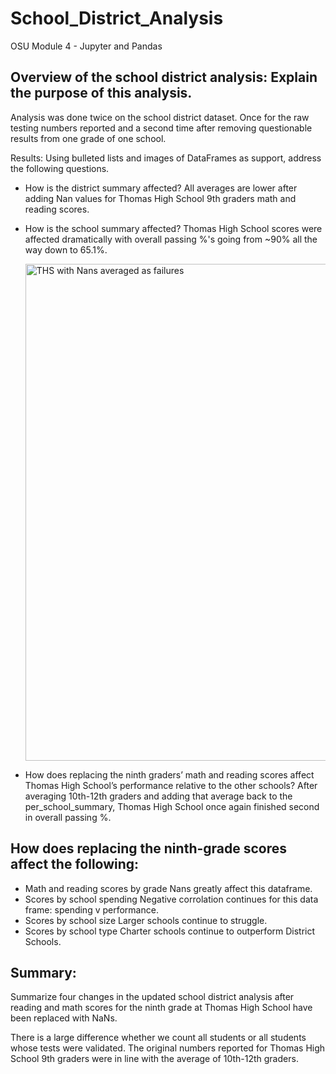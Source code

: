 # School_District_Analysis
OSU Module 4 - Jupyter and Pandas


## Overview of the school district analysis: Explain the purpose of this analysis.

Analysis was done twice on the school district dataset.  Once for the raw testing numbers reported and a second time after removing questionable results from one grade of one school.

Results: Using bulleted lists and images of DataFrames as support, address the following questions.

- How is the district summary affected?
  All averages are lower after adding Nan values for Thomas High School 9th graders math and reading scores.
- How is the school summary affected?
  Thomas High School scores were affected dramatically with overall passing %'s going from ~90% all the way down to 65.1%.
  
  <img width="795" alt="THS with Nans averaged as failures" src="https://user-images.githubusercontent.com/46324081/146704552-548d1b95-d999-41cf-bb5c-0d5b4146339f.PNG">
  
  
- How does replacing the ninth graders’ math and reading scores affect Thomas High School’s performance relative to the other schools?
  After averaging 10th-12th graders and adding that average back to the per_school_summary, Thomas High School once again finished second in overall passing %.


## How does replacing the ninth-grade scores affect the following:

- Math and reading scores by grade
  Nans greatly affect this dataframe.
- Scores by school spending
  Negative corrolation continues for this data frame: spending v performance.
- Scores by school size
  Larger schools continue to struggle.
- Scores by school type
  Charter schools continue to outperform District Schools.

## Summary: 

Summarize four changes in the updated school district analysis after reading and math scores for the ninth grade at Thomas High School have been replaced with NaNs.

There is a large difference whether we count all students or all students whose tests were validated.  The original numbers reported for Thomas High School 9th graders were in line with the average of 10th-12th graders.
